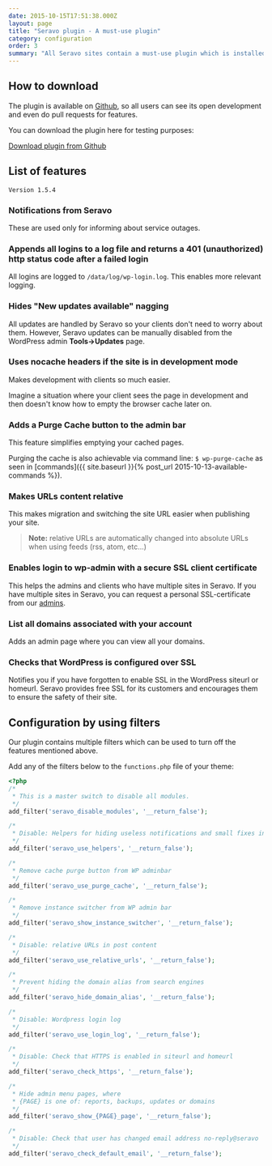 ```yaml
---
date: 2015-10-15T17:51:38.000Z
layout: page
title: "Seravo plugin - A must-use plugin"
category: configuration
order: 3
summary: "All Seravo sites contain a must-use plugin which is installed by default. \nIt adds minor WordPress fixes, new features and helps Seravo inform clients about service outages."
---
```


## How to download
The plugin is available on [Github](https://github.com/Seravo/seravo-plugin), so all users can see its open development and even do pull requests for features.

You can download the plugin here for testing purposes:

<a class="btn btn-default" href="https://github.com/Seravo/seravo-plugin/releases"><i class="glyphicon glyphicon-download-alt"></i> Download plugin from Github</a>

## List of features
<code>Version 1.5.4</code>

### Notifications from Seravo
These are used only for informing about service outages.

### Appends all logins to a log file and returns a 401 (unauthorized) http status code after a failed login
All logins are logged to <code>/data/log/wp-login.log</code>. This enables more relevant logging.

### Hides "New updates available" nagging
All updates are handled by Seravo so your clients don't need to worry about them. However,
Seravo updates can be manually disabled from the WordPress admin <b>Tools->Updates</b> page.

### Uses nocache headers if the site is in development mode
Makes development with clients so much easier.

Imagine a situation where your client sees the page in development and then doesn't know how to empty the browser cache later on.

### Adds a Purge Cache button to the admin bar
This feature simplifies emptying your cached pages.

Purging the cache is also achievable via command line: ``` $ wp-purge-cache ``` as seen in [commands]({{ site.baseurl }}{% post_url 2015-10-13-available-commands %}).

### Makes URLs content relative
This makes migration and switching the site URL easier when publishing your site.

> **Note:** relative URLs are automatically changed into absolute URLs when using feeds (rss, atom, etc...)

### Enables login to wp-admin with a secure SSL client certificate

This helps the admins and clients who have multiple sites in Seravo. If you have multiple sites in Seravo, you can request a personal SSL-certificate from our [admins](mailto:wordpress@seravo.com).

### List all domains associated with your account

Adds an admin page where you can view all your domains.

### Checks that WordPress is configured over SSL

Notifies you if you have forgotten to enable SSL in the WordPress siteurl or homeurl. Seravo provides free SSL for its customers and encourages them to ensure the safety of their site.

## Configuration by using filters
Our plugin contains multiple filters which can be used to turn off the features mentioned above.

Add any of the filters below to the ```functions.php``` file of your theme:

```php
<?php
/*
 * This is a master switch to disable all modules.
 */
add_filter('seravo_disable_modules', '__return_false');

/*
 * Disable: Helpers for hiding useless notifications and small fixes in logging
 */
add_filter('seravo_use_helpers', '__return_false');

/*
 * Remove cache purge button from WP adminbar
 */
add_filter('seravo_use_purge_cache', '__return_false');

/*
 * Remove instance switcher from WP admin bar
 */
add_filter('seravo_show_instance_switcher', '__return_false');

/*
 * Disable: relative URLs in post content
 */
add_filter('seravo_use_relative_urls', '__return_false');

/*
 * Prevent hiding the domain alias from search engines
 */
add_filter('seravo_hide_domain_alias', '__return_false');

/*
 * Disable: Wordpress login log
 */
add_filter('seravo_use_login_log', '__return_false');

/*
 * Disable: Check that HTTPS is enabled in siteurl and homeurl
 */
add_filter('seravo_check_https', '__return_false');

/*
 * Hide admin menu pages, where
 * {PAGE} is one of: reports, backups, updates or domains
 */
add_filter('seravo_show_{PAGE}_page', '__return_false');

/*
 * Disable: Check that user has changed email address no-reply@seravo
 */
add_filter('seravo_check_default_email', '__return_false');
```
